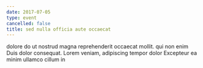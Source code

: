 ```yaml
---
date: 2017-07-05
type: event
cancelled: false
title: sed nulla officia aute occaecat
---
```

dolore do ut nostrud magna reprehenderit occaecat mollit. qui non enim Duis dolor consequat. Lorem veniam, adipiscing tempor dolor Excepteur ea minim ullamco cillum in